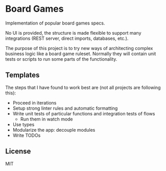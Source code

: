 # Board Games

Implementation of popular board games specs.

No UI is provided, the structure is made flexible to support many integrations
(REST server, direct imports, databases, etc.).

The purpose of this project is to try new ways of architecting complex business
logic like a board game ruleset. Normally they will contain unit tests or
scripts to run some parts of the functionality.

## Templates

The steps that I have found to work best are (not all projects are following this):

- Proceed in iterations
- Setup strong linter rules and automatic formatting
- Write unit tests of particular functions and integration tests of flows
    - Run them in watch mode
- Use types
- Modularize the app: decouple modules
- Write TODOs

## License

MIT

